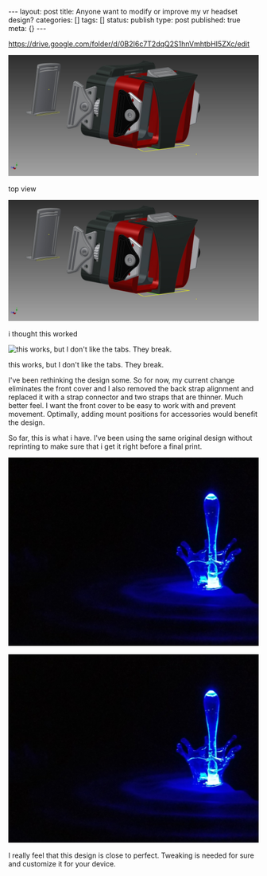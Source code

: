 \--- layout: post title: Anyone want to modify or improve my vr headset
design? categories: [] tags: [] status: publish type: post published: true
meta: {} \---

https://drive.google.com/folder/d/0B2I6c7T2dqQ2S1hnVmhtbHI5ZXc/edit

![top view](/assets/img/upload.bmp)

top view

![i thought this worked](/assets/img/upload.bmp)

i thought this worked

![this works, but I don't like the tabs. They
break.](/assets/img/upload.jpeg)

this works, but I don't like the tabs. They break.

I've been rethinking the design some. So for now, my current change eliminates
the front cover and I also removed the back strap alignment and replaced it
with a strap connector and two straps that are thinner. Much better feel. I
want the front cover to be easy to work with and prevent movement. Optimally,
adding mount positions for accessories would benefit the design.

So far, this is what i have. I've been using the same original design without
reprinting to make sure that i get it right before a final print.

![upload.jpg](/assets/img/upload.jpg)

![upload.jpg](/assets/img/upload.jpg)

I really feel that this design is close to perfect. Tweaking is needed for
sure and customize it for your device.


